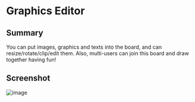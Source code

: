 # Graphics Editor

## Summary
You can put images, graphics and texts into the board, and can resize/rotate/clip/edit them.
Also, multi-users can join this board and draw together having fun!

## Screenshot
![image](https://github.com/user-attachments/assets/def17473-8fc7-4184-87ce-4c91f3d873a7)
